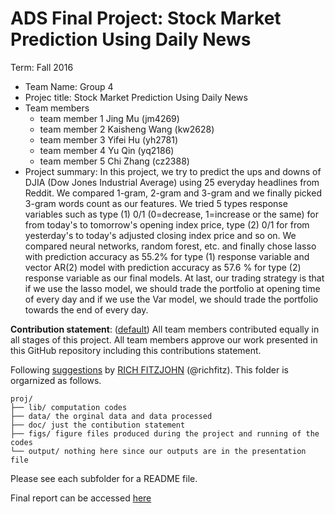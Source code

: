 # ADS Final Project: Stock Market Prediction Using Daily News

Term: Fall 2016

+ Team Name: Group 4
+ Projec title: Stock Market Prediction Using Daily News 
+ Team members
	+ team member 1 Jing Mu (jm4269)
	+ team member 2 Kaisheng Wang (kw2628)
	+ team member 3 Yifei Hu (yh2781)
	+ team member 4 Yu Qin (yq2186)
	+ team member 5 Chi Zhang (cz2388)
+ Project summary: In this project, we try to predict the ups and downs of DJIA (Dow Jones Industrial Average) using 25 everyday headlines from Reddit. We compared 1-gram, 2-gram and 3-gram and we finally picked 3-gram words count as our features. We tried 5 types response variables such as type (1)  0/1 (0=decrease, 1=increase or the same) for from today's to tomorrow's opening index price, type (2) 0/1 for from yesterday's to today's adjusted closing index price and so on. We compared neural networks, random forest, etc. and finally chose lasso with prediction accuracy as 55.2% for type (1) response variable and vector AR(2) model with prediction accuracy as 57.6 % for type (2) response variable as our final models. At last, our trading strategy is that if we use the lasso model, we should trade the portfolio at opening time of every day and if we use the Var model, we should trade the portfolio towards the end of every day.
	
**Contribution statement**: ([default](doc/a_note_on_contributions.md)) All team members contributed equally in all stages of this project. All team members approve our work presented in this GitHub repository including this contributions statement. 

Following [suggestions](http://nicercode.github.io/blog/2013-04-05-projects/) by [RICH FITZJOHN](http://nicercode.github.io/about/#Team) (@richfitz). This folder is orgarnized as follows.

```
proj/
├── lib/ computation codes
├── data/ the orginal data and data processed
├── doc/ just the contibution statement
├── figs/ figure files produced during the project and running of the codes
└── output/ nothing here since our outputs are in the presentation file
```

Please see each subfolder for a README file.

Final report can be accessed [here](https://github.com/TZstatsADS/Fall2016-proj5-proj5-grp4/blob/master/presentation.md)
